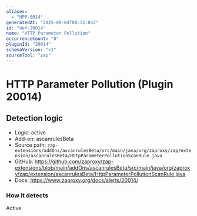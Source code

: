 ```yaml
---
aliases:
  - "HPP-0014"
generatedAt: "2025-09-04T00:31:04Z"
id: "def-20014"
name: "HTTP Parameter Pollution"
occurrenceCount: "0"
pluginId: "20014"
schemaVersion: "v1"
sourceTool: "zap"
---
```


# HTTP Parameter Pollution (Plugin 20014)

## Detection logic

- Logic: active
- Add-on: ascanrulesBeta
- Source path: `zap-extensions/addOns/ascanrulesBeta/src/main/java/org/zaproxy/zap/extension/ascanrulesBeta/HttpParameterPollutionScanRule.java`
- GitHub: https://github.com/zaproxy/zap-extensions/blob/main/addOns/ascanrulesBeta/src/main/java/org/zaproxy/zap/extension/ascanrulesBeta/HttpParameterPollutionScanRule.java
- Docs: https://www.zaproxy.org/docs/alerts/20014/

### How it detects

Active

